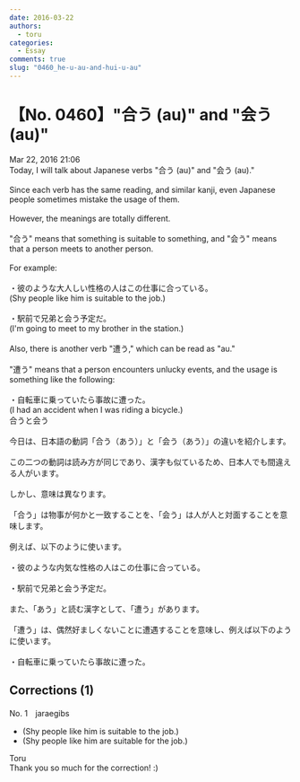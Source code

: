 ```yaml
---
date: 2016-03-22
authors:
  - toru
categories:
  - Essay
comments: true
slug: "0460_he-u-au-and-hui-u-au"
---
```


# 【No. 0460】"合う (au)" and "会う (au)" 
<div class="date">Mar 22, 2016 21:06</div>
<div id="post"><div id="body_show_ori">
Today, I will talk about Japanese verbs "合う (au)" and "会う (au)."<br/><br/>Since each verb has the same reading, and similar kanji, even Japanese people sometimes mistake the usage of them.<br/><br/>However, the meanings are totally different.<br/><br/>"合う" means that something is suitable to something, and "会う" means that a person meets to another person.<br/><br/>For example:<br/><br/>・彼のような大人しい性格の人はこの仕事に合っている。<br/>(Shy people like him is suitable to the job.)<br/><br/>・駅前で兄弟と会う予定だ。<br/>(I'm going to meet to my brother in the station.)<br/><br/>Also, there is another verb "遭う," which can be read as "au."<br/><br/>"遭う" means that a person encounters unlucky events, and the usage is something like the following:<br/><br/>・自転車に乗っていたら事故に遭った。<br/>(I had an accident when I was riding a bicycle.)
</div></div>

<!-- more -->

<div id="post_ja"><div id="body_show_mo">
合うと会う<br/><br/>今日は、日本語の動詞「合う（あう）」と「会う（あう）」の違いを紹介します。<br/><br/>この二つの動詞は読み方が同じであり、漢字も似ているため、日本人でも間違える人がいます。<br/><br/>しかし、意味は異なります。<br/><br/>「合う」は物事が何かと一致することを、「会う」は人が人と対面することを意味します。<br/><br/>例えば、以下のように使います。<br/><br/>・彼のような内気な性格の人はこの仕事に合っている。<br/><br/>・駅前で兄弟と会う予定だ。<br/><br/>また、「あう」と読む漢字として、「遭う」があります。<br/><br/>「遭う」は、偶然好ましくないことに遭遇することを意味し、例えば以下のように使います。<br/><br/>・自転車に乗っていたら事故に遭った。
</div></div>

## Corrections (1)
<div id="block"><div class="first_name"> No. 1　<span class="just_name">jaraegibs</span></div><div id="block2">
<ul class="correction_field">
<li class="incorrect">(Shy people like him is suitable to the job.)</li>
<li class="corrected correct">
(Shy people like him are suitable for the job.)
</li>
</ul>
</div><div class="name"><span class="just_name">Toru</span><br>
Thank you so much for the correction! :)
</div>
</div>
